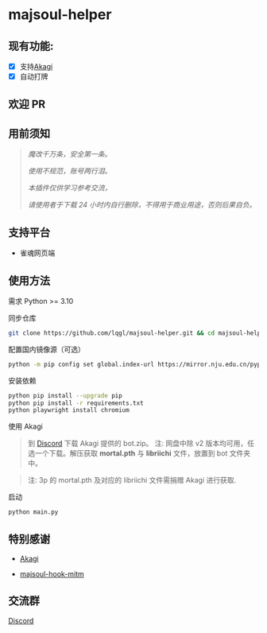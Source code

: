 # majsoul-helper

## 现有功能:

- [x] 支持[Akagi](https://github.com/shinkuan/Akagi)
- [x] 自动打牌

## 欢迎 PR

## 用前须知

> _魔改千万条，安全第一条。_
>
> _使用不规范，账号两行泪。_
>
> _本插件仅供学习参考交流，_
>
> _请使用者于下载 24 小时内自行删除，不得用于商业用途，否则后果自负。_

## 支持平台

- 雀魂网页端

## 使用方法

需求 Python >= 3.10

同步仓库

```bash
git clone https://github.com/lqgl/majsoul-helper.git && cd majsoul-helper
```

配置国内镜像源（可选）

```bash
python -m pip config set global.index-url https://mirror.nju.edu.cn/pypi/web/simple
```

安装依赖

```bash
python pip install --upgrade pip
python pip install -r requirements.txt
python playwright install chromium
```

使用 Akagi

> 到 [Discord](https://discord.gg/Z2wjXUK8bN) 下载 Akagi 提供的 bot.zip。 注: 网盘中除 v2 版本均可用，任选一个下载。解压获取 **mortal.pth** 与 **libriichi** 文件，放置到 bot 文件夹中。

> 注: 3p 的 mortal.pth 及对应的 libriichi 文件需捐赠 Akagi 进行获取.

启动

```bash
python main.py
```

## 特别感谢

- [Akagi](https://github.com/shinkuan/Akagi)

- [majsoul-hook-mitm](https://github.com/anosora233/majsoul-hook-mitm)

## 交流群

[Discord](https://discord.gg/NTXFtuRK)